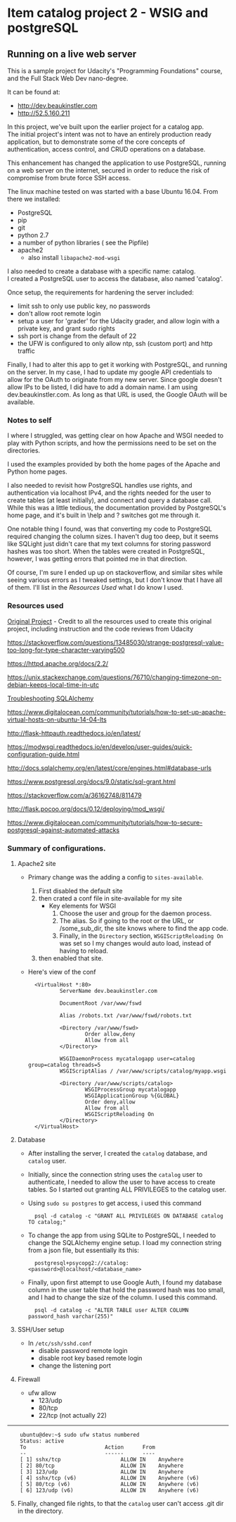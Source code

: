 # Item catalog project 2 - WSIG and postgreSQL


## Running on a live web server


This is a sample project for Udacity's "Programming Foundations" course, and the Full Stack Web Dev nano-degree.

It can be found at:

* 	http://dev.beaukinstler.com
* 	http://52.5.160.211

In this project, we've built upon the earlier project for a catalog app.  
The initial project's intent was not to have an entirely production ready application, but to demonstrate some of the core concepts 
of authentication, access control, and CRUD operations on a database.

This enhancement has changed the application to use PostgreSQL, running on a web server on the internet, secured in order
to reduce the risk of compromise from brute force SSH access. 

The linux machine tested on was started with a base Ubuntu 16.04.  From there we installed:
- PostgreSQL
- pip
- git
- python 2.7
- a number of python libraries ( see the Pipfile)
- apache2
	- also install `libapache2-mod-wsgi`

I also needed to create a database with a specific name: catalog.  
I created a PostgreSQL user to access the database, also named 'catalog'.

Once setup, the requirements for hardening the server included:
- limit ssh to only use public key, no passwords
- don't allow root remote login
- setup a user for 'grader' for the Udacity grader, and allow login with a private key, and grant sudo rights
- ssh port is change from the default of 22
- the UFW is configured to only allow ntp, ssh (custom port) and http traffic

Finally, I had to alter this app to get it working with PostgreSQL, and running on the server.
In my case, I had to update my google API credentials to allow for the OAuth to originate from my new server.
Since google doesn't allow IPs to be listed, I did have to add a domain name.  I am using dev.beaukinstler.com. 
As long as that URL is used, the Google OAuth will be available.  

### Notes to self
I where I struggled, was getting clear on how Apache and WSGI needed to play with Python scripts, and how the 
permissions need to be set on the directories.  

I used the examples provided by both the home pages of the Apache and Python home pages.

I also needed to revisit how PostgreSQL handles use rights, and authentication via localhost IPv4, and the 
rights needed for the user to create tables (at least initially), and connect and query a database call.
While this was a little tedious, the documentation provided by PostgreSQL's home page, and it's built in 
\help and \? switches got me through it.

One notable thing I found, was that converting my code to PostgreSQL required changing the column sizes.  I haven't dug too
deep, but it seems like SQLight just didn't care that my text columns for storing password hashes was too short.
When the tables were created in PostgreSQL, however, I was getting errors that pointed me in that direction.

Of course, I'm sure I ended up up on stackoverflow, and similar sites while seeing various errors as I tweaked settings,
but I don't know that I have all of them. I'll list in the _Resources Used_ what I do know I used.

### Resources used
[Original Project](https://github.com/beaukinstler/fswd-item-catalog)
	- Credit to all the resources used to create this original project, including instruction and the code reviews from Udacity

https://stackoverflow.com/questions/13485030/strange-postgresql-value-too-long-for-type-character-varying500

https://httpd.apache.org/docs/2.2/

https://unix.stackexchange.com/questions/76710/changing-timezone-on-debian-keeps-local-time-in-utc

[Troubleshooting SQLAlchemy](http://docs.sqlalchemy.org/en/latest/faq/sessions.html#this-session-s-transaction-has-been-rolled-back-due-to-a-previous-exception-during-flush-or-similar)

https://www.digitalocean.com/community/tutorials/how-to-set-up-apache-virtual-hosts-on-ubuntu-14-04-lts


http://flask-httpauth.readthedocs.io/en/latest/

https://modwsgi.readthedocs.io/en/develop/user-guides/quick-configuration-guide.html

http://docs.sqlalchemy.org/en/latest/core/engines.html#database-urls

https://www.postgresql.org/docs/9.0/static/sql-grant.html

https://stackoverflow.com/a/36162748/811479

http://flask.pocoo.org/docs/0.12/deploying/mod_wsgi/

https://www.digitalocean.com/community/tutorials/how-to-secure-postgresql-against-automated-attacks






### Summary of configurations.

1. Apache2 site
	- Primary change was the adding a config to `sites-available`.
		1. First disabled the default site
		2. then crated a conf file in site-available for my site
			* Key elements for WSGI
				1. Choose the user and group for the daemon process.
				2. The alias. So if going to the root or the URL, or /some_sub_dir,
					the site knows where to find the app code.
				3. Finally, in the `Directory` section, `WSGIScriptReloading On` was 
					set so I my changes would auto load, instead of having to reload.	
		3. then enabled that site.
	- Here's view of the conf

			<VirtualHost *:80>
					ServerName dev.beaukinstler.com
					
					DocumentRoot /var/www/fswd

					Alias /robots.txt /var/www/fswd/robots.txt     
					
					<Directory /var/www/fswd>
							Order allow,deny
							Allow from all
					</Directory>

					WSGIDaemonProcess mycatalogapp user=catalog group=catalog threads=5
					WSGIScriptAlias / /var/www/scripts/catalog/myapp.wsgi

					<Directory /var/www/scripts/catalog>
							WSGIProcessGroup mycatalogapp
							WSGIApplicationGroup %{GLOBAL}
							Order deny,allow
							Allow from all
							WSGIScriptReloading On
					</Directory>
			</VirtualHost>


2. Database 
	- After installing the server, I created the `catalog` database, and `catalog` user.
	- Initially, since the connection string uses the `catalog` user to authenticate,
		I needed to allow the user to have access to create tables. So I started out granting ALL PRIVILEGES to the catalog user. 
	- Using `sudo su postgres` to get access, i used this command
		 	
			psql -d catalog -c "GRANT ALL PRIVILEGES ON DATABASE catalog TO catalog;"
	- To change the app from using SQLite to PostgreSQL, I needed to change the SQLAlchemy
		engine setup. I load my connection string from a json file, but essentially its this:

			postgresql+psycopg2://catalog:<password>@localhost/<database_name>
	- Finally, upon first attempt to use Google Auth, I found my database column in the user
		table that hold the password hash was too small, and I had to change the size of the column.  I used this command.

			psql -d catalog -c "ALTER TABLE user ALTER COLUMN password_hash varchar(255)" 

3. SSH/User setup
	- In `/etc/ssh/sshd.conf`
		- disable password remote login
		- disable root key based remote login
		- change the listening port

4. Firewall
	- ufw allow
		- 123/udp
		- 80/tcp
		- 22/tcp (not actually 22)

---

		ubuntu@dev:~$ sudo ufw status numbered
		Status: active
		To                         Action      From
		--                         ------      ----
		[ 1] sshx/tcp                   ALLOW IN    Anywhere                  
		[ 2] 80/tcp                     ALLOW IN    Anywhere                  
		[ 3] 123/udp                    ALLOW IN    Anywhere                  
		[ 4] sshx/tcp (v6)              ALLOW IN    Anywhere (v6)             
		[ 5] 80/tcp (v6)                ALLOW IN    Anywhere (v6)             
		[ 6] 123/udp (v6)               ALLOW IN    Anywhere (v6)

5. Finally, changed file rights, to that the `catalog` user can't access .git dir in the
	directory.
